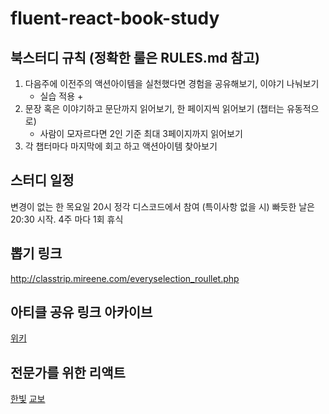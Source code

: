 # fluent-react-book-study

## 북스터디 규칙 (정확한 룰은 RULES.md 참고)
1. 다음주에 이전주의 액션아이템을 실천했다면 경험을 공유해보기, 이야기 나눠보기
    - 실습 적용 + 
2. 문장 혹은 이야기하고 문단까지 읽어보기, 한 페이지씩 읽어보기 (챕터는 유동적으로) 
    - 사람이 모자르다면 2인 기준 최대 3페이지까지 읽어보기
3. 각 챕터마다 마지막에 회고 하고 액션아이템 찾아보기

## 스터디 일정
변경이 없는 한 목요일 20시 정각 디스코드에서 참여 (특이사항 없을 시)
빠듯한 날은 20:30 시작. 4주 마다 1회 휴식

## 뽑기 링크
http://classtrip.mireene.com/everyselection_roullet.php

## 아티클 공유 링크 아카이브
[위키](https://github.com/eco-frontend/fluent-react-book-study/wiki/%EA%B3%B5%EC%9C%A0-%EB%A7%81%ED%81%AC-%EC%A0%95%EB%A6%AC)

## 전문가를 위한 리액트 
[한빛](https://www.hanbit.co.kr/store/books/look.php?p_code=B3738518904)
[교보](https://product.kyobobook.co.kr/detail/S000214977649)
